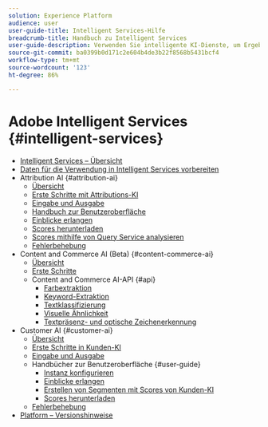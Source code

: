 ```yaml
---
solution: Experience Platform
audience: user
user-guide-title: Intelligent Services-Hilfe
breadcrumb-title: Handbuch zu Intelligent Services
user-guide-description: Verwenden Sie intelligente KI-Dienste, um Ergebnisse zu generieren, Einblicke zu erhalten und Segmente aus Ihren Marketing-Ereignisdaten zu erstellen.
source-git-commit: ba0399b0d171c2e604b4de3b22f8568b5431bcf4
workflow-type: tm+mt
source-wordcount: '123'
ht-degree: 86%

---
```



# Adobe Intelligent Services {#intelligent-services}

- [Intelligent Services – Übersicht](home.md)
- [Daten für die Verwendung in Intelligent Services vorbereiten](data-preparation.md)
- Attribution AI {#attribution-ai}
   - [Übersicht](attribution-ai/overview.md)
   - [Erste Schritte mit Attributions-KI](attribution-ai/getting-started.md)
   - [Eingabe und Ausgabe](attribution-ai/input-output.md)
   - [Handbuch zur Benutzeroberfläche](attribution-ai/user-guide.md)
   - [Einblicke erlangen](attribution-ai/discover-insights.md)
   - [Scores herunterladen](attribution-ai/download-scores.md)
   - [Scores mithilfe von Query Service analysieren](attribution-ai/aai-query-service.md)
   - [Fehlerbehebung](attribution-ai/troubleshooting.md)
- Content and Commerce AI (Beta) {#content-commerce-ai}
   - [Übersicht](content-commerce-ai/overview.md)
   - [Erste Schritte](content-commerce-ai/getting-started.md)
   - Content and Commerce AI-API {#api}
      - [Farbextraktion](content-commerce-ai/api/color-extraction.md)
      - [Keyword-Extraktion](content-commerce-ai/api/keyword-extraction.md)
      - [Textklassifizierung](content-commerce-ai/api/text-classification.md)
      - [Visuelle Ähnlichkeit](content-commerce-ai/api/visual-similarity.md)
      - [Textpräsenz- und optische Zeichenerkennung](content-commerce-ai/api/optical-character-recognition.md)
- Customer AI {#customer-ai}
   - [Übersicht](customer-ai/overview.md)
   - [Erste Schritte in Kunden-KI](customer-ai/getting-started.md)
   - [Eingabe und Ausgabe](customer-ai/input-output.md)
   - Handbücher zur Benutzeroberfläche {#user-guide}
      - [Instanz konfigurieren](customer-ai/user-guide/configure.md)
      - [Einblicke erlangen](customer-ai/user-guide/discover-insights.md)
      - [Erstellen von Segmenten mit Scores von Kunden-KI](customer-ai/user-guide/create-segment.md)
      - [Scores herunterladen](customer-ai/user-guide/download-scores.md)
   - [Fehlerbehebung](customer-ai/troubleshooting.md)
- [Platform – Versionshinweise](https://docs.adobe.com/content/help/de-DE/experience-platform/release-notes/latest.html)
